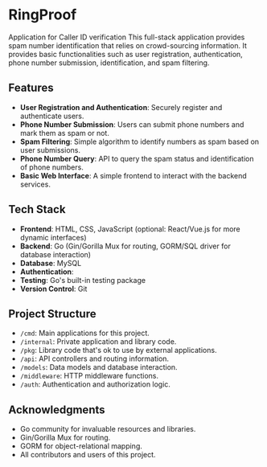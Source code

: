 # RingProof
Application for Caller ID verification
This full-stack application provides spam number identification that relies on crowd-sourcing information. It provides basic functionalities such as user registration, authentication, phone number submission, identification, and spam filtering.

## Features
- **User Registration and Authentication**: Securely register and authenticate users.
- **Phone Number Submission**: Users can submit phone numbers and mark them as spam or not.
- **Spam Filtering**: Simple algorithm to identify numbers as spam based on user submissions.
- **Phone Number Query**: API to query the spam status and identification of phone numbers.
- **Basic Web Interface**: A simple frontend to interact with the backend services.

## Tech Stack
- **Frontend**: HTML, CSS, JavaScript (optional: React/Vue.js for more dynamic interfaces)
- **Backend**: Go (Gin/Gorilla Mux for routing, GORM/SQL driver for database interaction)
- **Database**: MySQL
- **Authentication**:
- **Testing**: Go's built-in testing package
- **Version Control**: Git


## Project Structure

- `/cmd`: Main applications for this project.
- `/internal`: Private application and library code.
- `/pkg`: Library code that's ok to use by external applications.
- `/api`: API controllers and routing information.
- `/models`: Data models and database interaction.
- `/middleware`: HTTP middleware functions.
- `/auth`: Authentication and authorization logic.

## Acknowledgments

- Go community for invaluable resources and libraries.
- Gin/Gorilla Mux for routing.
- GORM for object-relational mapping.
- All contributors and users of this project.

